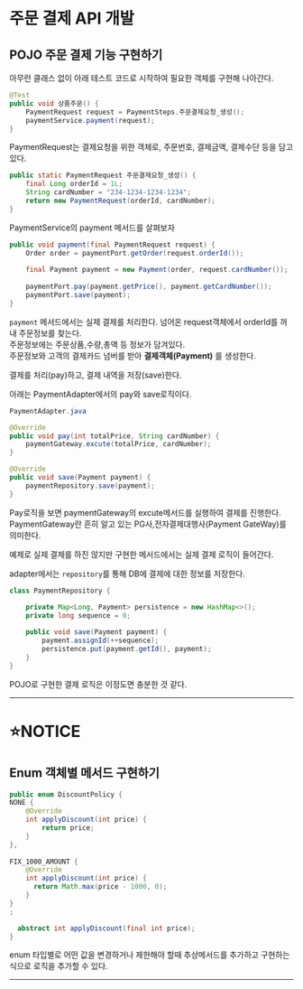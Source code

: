 # 주문 결제 API 개발

## POJO 주문 결제 기능 구현하기

아무런 클래스 없이 아래 테스트 코드로 시작하여 필요한 객체를 구현해 나아간다.

```java
@Test
public void 상품주문() {
    PaymentRequest request = PaymentSteps.주문결제요청_생성();
    paymentService.payment(request);
}
```
PaymentRequest는 결제요청을 위한 객체로, 주문번호, 결제금액, 결제수단 등을 담고 있다.

```java
public static PaymentRequest 주문결재요청_생성() {
    final Long orderId = 1L;
    String cardNumber = "234-1234-1234-1234";
    return new PaymentRequest(orderId, cardNumber);
}
```

PaymentService의 payment 메서드를 살펴보자

```java
public void payment(final PaymentRequest request) {
    Order order = paymentPort.getOrder(request.orderId()); 
    
    final Payment payment = new Payment(order, request.cardNumber());
    
    paymentPort.pay(payment.getPrice(), payment.getCardNumber());
    paymentPort.save(payment);
}
```
`payment` 메서드에서는 실제 결제를 처리한다. 넘어온 request객체에서 orderId를 꺼내 주문정보를 찾는다.  
주문정보에는 주문상품,수량,총액 등 정보가 담겨있다.  
주문정보와 고객의 결제카드 넘버를 받아 **결제객체(Payment)** 를 생성한다. 

결제를 처리(pay)하고, 결제 내역을 저장(save)한다.

아래는 PaymentAdapter에서의 pay와 save로직이다.

```java
PaymentAdapter.java

@Override
public void pay(int totalPrice, String cardNumber) {
    paymentGateway.excute(totalPrice, cardNumber);
}

@Override
public void save(Payment payment) {
    paymentRepository.save(payment);
}
```
Pay로직을 보면 paymentGateway의 excute메서드를 실행하여 결제를 진행한다. 
PaymentGateway란 흔히 알고 있는 PG사,전자결제대행사(Payment GateWay)를 의미한다.

예제로 실제 결제를 하진 않지만 구현한 메서드에서는 실제 결제 로직이 들어간다. 

adapter에서는 `repository`를 통해 DB에 결제에 대한 정보를 저장한다.
```java
class PaymentRepository {
	
    private Map<Long, Payment> persistence = new HashMap<>();
    private long sequence = 0;

    public void save(Payment payment) {
        payment.assignId(++sequence);
        persistence.put(payment.getId(), payment);
    }
}
```
POJO로 구현한 결제 로직은 이정도면 충분한 것 같다. 

---
# ⭐NOTICE
## Enum 객체별 메서드 구현하기 
```java
public enum DiscountPolicy {
NONE {
    @Override
    int applyDiscount(int price) {
        return price;
    }
},
  
FIX_1000_AMOUNT {
    @Override
    int applyDiscount(int price) {
      return Math.max(price - 1000, 0);
    }
}
;

  abstract int applyDiscount(final int price);
}
```
enum 타입별로 어떤 값을 변경하거나 제한해야 할때 추상메서드를 추가하고 구현하는 식으로 로직을 추가할 수 있다.

---

